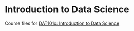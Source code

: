 # Introduction to Data Science
Course files for [DAT101x: Introduction to Data Science](https://aka.ms/edx-dat101x-about)

